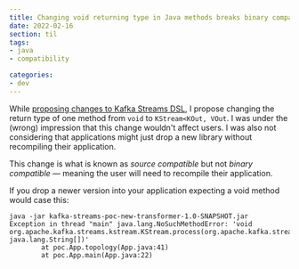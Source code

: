 ```yaml
---
title: Changing void returning type in Java methods breaks binary compatibility
date: 2022-02-16
section: til
tags:
- java
- compatibility

categories:
- dev
---
```


While [proposing changes to Kafka Streams DSL](https://cwiki.apache.org/confluence/display/KAFKA/KIP-820%3A+Extend+KStream+process+with+new+Processor+API), I propose changing the return type of one method from `void` to `KStream<KOut, VOut`.
I was under the (wrong) impression that this change wouldn't affect users.
I was also not considering that applications might just drop a new library without recompiling their application.

This change is what is known as _source compatible_ but not _binary compatible_ — meaning the user will need to recompile their application.

If you drop a newer version into your application expecting a void method would case this:

```shell
java -jar kafka-streams-poc-new-transformer-1.0-SNAPSHOT.jar
Exception in thread "main" java.lang.NoSuchMethodError: 'void org.apache.kafka.streams.kstream.KStream.process(org.apache.kafka.streams.processor.api.ProcessorSupplier, java.lang.String[])'
        at poc.App.topology(App.java:41)
        at poc.App.main(App.java:22)
```
